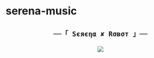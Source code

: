 # serena-music

<h2 align="center">

    ──「 Sєяєηα ✘ Rσвσт 」──

<p align="center">

  <img src="https://telegra.ph/file/5a45448db0e5a20de636d.jpg">

</p>
